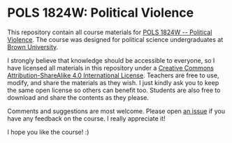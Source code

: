 # POLS 1824W: Political Violence

This repository contain all course materials for [POLS 1824W -- Political Violence](http://danilofreire.github.io/pols1824w). The course was designed for political science undergraduates at [Brown University](http://brown.edu). 

I strongly believe that knowledge should be accessible to everyone, so I have licensed all materials in this repository under a [Creative Commons Attribution-ShareAlike 4.0 International License](https://creativecommons.org/licenses/by-sa/4.0/). Teachers are free to use, modify, and share the materials as they wish. I just kindly ask you to keep the same open license so others can benefit too. Students are also free to download and share the contents as they please.

Comments and suggestions are most welcome. Please open [an issue](http://github.com/danilofreire/pols1984w/issues) if you have any feedback on the course. I really appreciate it!

I hope you like the course! :)

